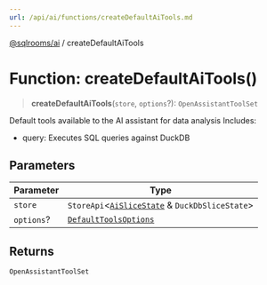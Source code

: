 ```yaml
---
url: /api/ai/functions/createDefaultAiTools.md
---
```

[@sqlrooms/ai](../index.md) / createDefaultAiTools

# Function: createDefaultAiTools()

> **createDefaultAiTools**(`store`, `options`?): `OpenAssistantToolSet`

Default tools available to the AI assistant for data analysis
Includes:

* query: Executes SQL queries against DuckDB

## Parameters

| Parameter | Type |
| ------ | ------ |
| `store` | `StoreApi`<[`AiSliceState`](../type-aliases/AiSliceState.md) & `DuckDbSliceState`> |
| `options`? | [`DefaultToolsOptions`](../type-aliases/DefaultToolsOptions.md) |

## Returns

`OpenAssistantToolSet`
